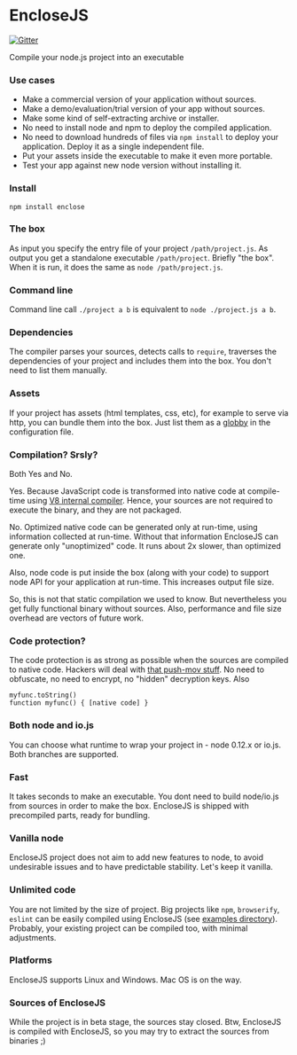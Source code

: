 # EncloseJS

[![Gitter](https://badges.gitter.im/Join%20Chat.svg)](https://gitter.im/igorklopov/enclose?utm_source=badge&utm_medium=badge&utm_campaign=pr-badge&utm_content=badge)

Compile your node.js project into an executable

### Use cases

* Make a commercial version of your application without sources.
* Make a demo/evaluation/trial version of your app without sources.
* Make some kind of self-extracting archive or installer.
* No need to install node and npm to deploy the compiled application.
* No need to download hundreds of files via `npm install` to deploy
your application. Deploy it as a single independent file.
* Put your assets inside the executable to make it even more portable.
* Test your app against new node version without installing it.

### Install

```
npm install enclose
```

### The box

As input you specify the entry file of your project `/path/project.js`.
As output you get a standalone executable `/path/project`. Briefly
"the box". When it is run, it does the same as `node /path/project.js`.

### Command line

Command line call `./project a b` is equivalent to `node ./project.js a b`.

### Dependencies

The compiler parses your sources, detects calls to `require`, traverses
the dependencies of your project and includes them into the box. You
don't need to list them manually.

### Assets

If your project has assets (html templates, css, etc), for example to
serve via http, you can bundle them into the box. Just list them as a
[globby](https://github.com/sindresorhus/globby) in the configuration
file.

### Compilation? Srsly?

Both Yes and No.

Yes. Because JavaScript code is transformed into native code at
compile-time using
[V8 internal compiler](https://github.com/v8/v8-git-mirror/blob/master/src/compiler.cc).
Hence, your sources are not required to execute the binary, and they
are not packaged.

No. Optimized native code can be generated only at run-time, using
information collected at run-time. Without that information EncloseJS
can generate only "unoptimized" code. It runs about 2x slower, than
optimized one.

Also, node code is put inside the box (along with your code) to support
node API for your application at run-time. This increases output file
size.

So, this is not that static compilation we used to know. But nevertheless
you get fully functional binary without sources. Also, performance and
file size overhead are vectors of future work.

### Code protection?

The code protection is as strong as possible when the sources are
compiled to native code. Hackers will deal with
[that push-mov stuff](https://github.com/v8/v8-git-mirror/blob/master/src/x87/full-codegen-x87.cc#L1110).
No need to obfuscate, no need to encrypt, no "hidden" decryption keys.
Also

```
myfunc.toString()
function myfunc() { [native code] }
```

### Both node and io.js

You can choose what runtime to wrap your project in - node 0.12.x or
io.js. Both branches are supported.

### Fast

It takes seconds to make an executable. You dont need to build
node/io.js from sources in order to make the box. EncloseJS is
shipped with precompiled parts, ready for bundling.

### Vanilla node

EncloseJS project does not aim to add new features to node, to avoid
undesirable issues and to have predictable stability. Let's keep it
vanilla.

### Unlimited code

You are not limited by the size of project. Big projects like `npm`,
`browserify`, `eslint` can be easily compiled using EncloseJS (see
[examples directory](https://github.com/igorklopov/enclose/tree/master/examples/42-npm)).
Probably, your existing project can be compiled too, with minimal
adjustments.

### Platforms

EncloseJS supports Linux and Windows. Mac OS is on the way.

### Sources of EncloseJS

While the project is in beta stage, the sources stay closed. Btw,
EncloseJS is compiled with EncloseJS, so you may try to extract
the sources from binaries ;)
